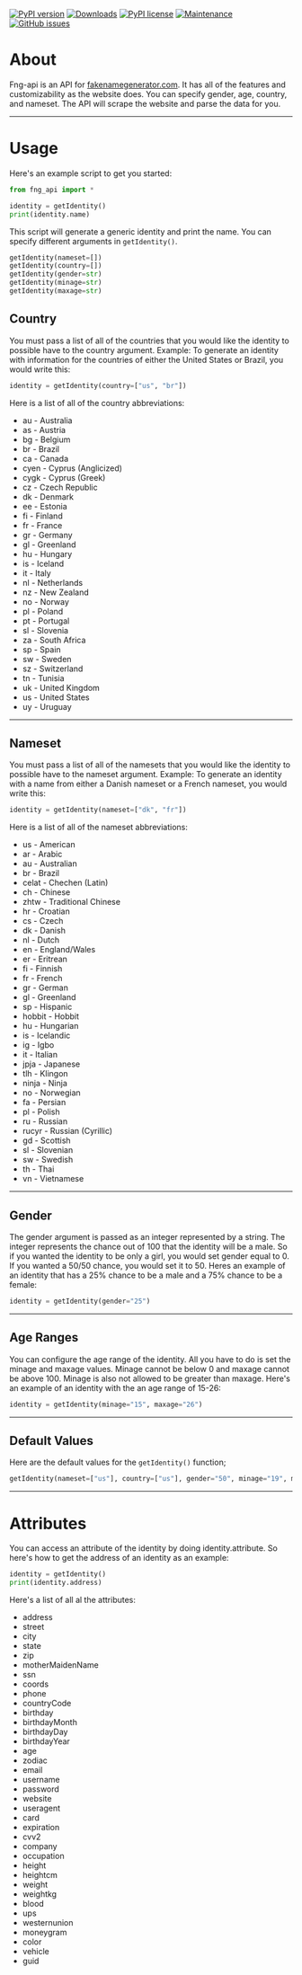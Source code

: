 [![PyPI version](https://badge.fury.io/py/fng-api.svg)](https://badge.fury.io/py/fng-api)
[![Downloads](https://pepy.tech/badge/fng-api)](https://pepy.tech/project/fng-api)
[![PyPI license](https://img.shields.io/pypi/l/fng-api.svg)](https://pypi.python.org/pypi/fng-api/)
[![Maintenance](https://img.shields.io/badge/Maintained%3F-no-red.svg)](https://GitHub.com/TabulateJarl8/fng_api/graphs/commit-activity)
[![GitHub issues](https://img.shields.io/github/issues/TabulateJarl8/fng_api.svg)](https://GitHub.com/TabulateJarl8/fng_api/issues/)


# About
Fng-api is an API for [fakenamegenerator.com](https://fakenamegenerator.com). It has all of the features and customizability as the website does. You can specify gender, age, country, and nameset. The API will scrape the website and parse the data for you.

----

# Usage
Here's an example script to get you started:

```python
from fng_api import *

identity = getIdentity()
print(identity.name)
```

This script will generate a generic identity and print the name. You can specify different arguments in `getIdentity()`. 

```python
getIdentity(nameset=[])
getIdentity(country=[])
getIdentity(gender=str)
getIdentity(minage=str)
getIdentity(maxage=str)
```

## Country
You must pass a list of all of the countries that you would like the identity to possible have to the country argument. Example: 
To generate an identity with information for the countries of either the United States or Brazil, you would write this:

```python
identity = getIdentity(country=["us", "br"])
```

Here is a list of all of the country abbreviations:

- au - Australia
- as - Austria
- bg - Belgium
- br - Brazil
- ca - Canada
- cyen - Cyprus (Anglicized)
- cygk - Cyprus (Greek)
- cz - Czech Republic
- dk - Denmark
- ee - Estonia
- fi - Finland
- fr - France
- gr - Germany
- gl - Greenland
- hu - Hungary
- is - Iceland
- it - Italy
- nl - Netherlands
- nz - New Zealand
- no - Norway
- pl - Poland
- pt - Portugal
- sl - Slovenia
- za - South Africa
- sp - Spain
- sw - Sweden
- sz - Switzerland
- tn - Tunisia
- uk - United Kingdom
- us - United States
- uy - Uruguay

----

## Nameset
You must pass a list of all of the namesets that you would like the identity to possible have to the nameset argument. Example: 
To generate an identity with a name from either a Danish nameset or a French nameset, you would write this:

```python
identity = getIdentity(nameset=["dk", "fr"])
```
Here is a list of all of the nameset abbreviations:

- us - American
- ar - Arabic
- au - Australian
- br - Brazil
- celat - Chechen (Latin)
- ch - Chinese
- zhtw - Traditional Chinese
- hr - Croatian
- cs - Czech
- dk - Danish
- nl - Dutch
- en - England/Wales
- er - Eritrean
- fi - Finnish
- fr - French
- gr - German
- gl - Greenland
- sp - Hispanic
- hobbit - Hobbit
- hu - Hungarian
- is - Icelandic
- ig - Igbo
- it - Italian
- jpja - Japanese
- tlh - Klingon
- ninja - Ninja
- no - Norwegian
- fa - Persian
- pl - Polish
- ru - Russian
- rucyr - Russian (Cyrillic)
- gd - Scottish
- sl - Slovenian
- sw - Swedish
- th - Thai
- vn - Vietnamese

----

## Gender
The gender argument is passed as an integer represented by a string. The integer represents the chance out of 100 that the identity will be a male. So if you wanted the identity to be only a girl, you would set gender equal to 0. If you wanted a 50/50 chance, you would set it to 50. Heres an example of an identity that has a 25% chance to be a male and a 75% chance to be a female:

```python
identity = getIdentity(gender="25")
```

----

## Age Ranges
You can configure the age range of the identity. All you have to do is set the minage and maxage values. Minage cannot be below 0 and maxage cannot be above 100. Minage is also not allowed to be greater than maxage. Here's an example of an identity with the an age range of 15-26:

```python
identity = getIdentity(minage="15", maxage="26")
```

----

## Default Values
Here are the default values for the `getIdentity()` function;

```python
getIdentity(nameset=["us"], country=["us"], gender="50", minage="19", maxage="85")
```

----

# Attributes

You can access an attribute of the identity by doing identity.attribute. So here's how to get the address of an identity as an example:

```python
identity = getIdentity()
print(identity.address)
```

Here's a list of all al the attributes:

- address
- street
- city
- state
- zip
- motherMaidenName
- ssn
- coords
- phone
- countryCode
- birthday
- birthdayMonth
- birthdayDay
- birthdayYear
- age
- zodiac
- email
- username
- password
- website
- useragent
- card
- expiration
- cvv2
- company
- occupation
- height
- heightcm
- weight
- weightkg
- blood
- ups
- westernunion
- moneygram
- color
- vehicle
- guid
